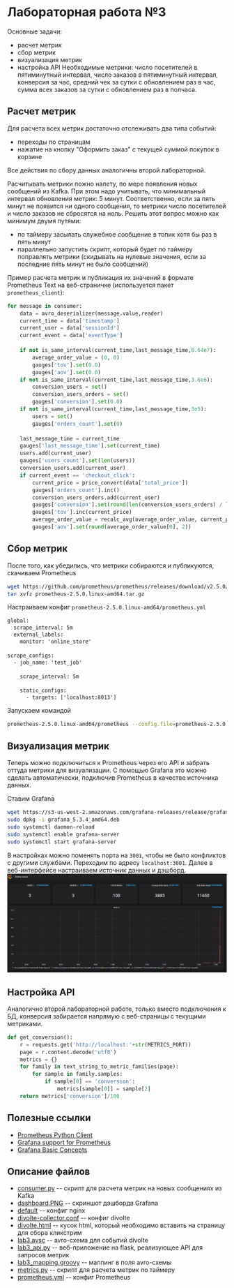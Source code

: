 # Лабораторная работа №3
Основные задачи:
- расчет метрик
- сбор метрик
- визуализация метрик
- настройка API
Необходимые метрики: число посетителей в пятиминутный интервал, число заказов в пятиминутный интервал, конверсия за час, средний чек за сутки с обновлением раз в час, сумма всех заказов за сутки с обновлением раз в полчаса.

## Расчет метрик
Для расчета всех метрик достаточно отслеживать два типа событий:
- переходы по страницам
- нажатие на кнопку "Оформить заказ" с текущей суммой покупок в корзине

Все действия по сбору данных аналогичны второй лабораторной.

Расчитывать метрики пожно налету, по мере появления новых сообщений из Kafka. При этом надо учитывать, что минимальный интервал обновления метрик: 5 минут. Соответственно, если за пять минут не появится ни одного сообщения, то метрики число посетителей и число заказов не сбросятся на ноль. Решить этот вопрос можно как минимум двумя путями:
- по таймеру засылать служебное сообщение в топик хотя бы раз в пять минут 
- параллельно запустить скрипт, который будет по таймеру поправлять метрики (скидывать на нулевые значения, если за последние пять минут не было сообщений)

Пример расчета метрик и публикация их значений в формате Prometheus Text на веб-страничке (используется пакет `prometheus_client`):
```python
for message in consumer:
    data = avro_deserializer(message.value,reader)
    current_time = data['timestamp']
    current_user = data['sessionId']
    current_event = data['eventType']

    if not is_same_interval(current_time,last_message_time,8.64e7):
        average_order_value = (0, 0)
        gauges['tov'].set(0.0)
        gauges['aov'].set(0.0)
    if not is_same_interval(current_time,last_message_time,3.6e6):
        conversion_users = set()
        conversion_users_orders = set()
        gauges['conversion'].set(0.0)
    if not is_same_interval(current_time,last_message_time,3e5):
        users = set()
        gauges['orders_count'].set(0)

    last_message_time = current_time
    gauges['last_message_time'].set(current_time)
    users.add(current_user)
    gauges['users_count'].set(len(users))
    conversion_users.add(current_user)
    if current_event == 'checkout_click':
        current_price = price_convert(data['total_price'])
        gauges['orders_count'].inc()
        conversion_users_orders.add(current_user)
        gauges['conversion'].set(round(len(conversion_users_orders) / len(conversion_users) * 100, 2))
        gauges['tov'].inc(current_price)
        average_order_value = recalc_avg(average_order_value, current_price)
        gauges['aov'].set(round(average_order_value[0], 2))
```

## Сбор метрик
После того, как убедились, что метрики собираются и публикуются, скачиваем Prometheus
```bash
wget https://github.com/prometheus/prometheus/releases/download/v2.5.0/prometheus-2.5.0.linux-amd64.tar.gz
tar xvfz prometheus-2.5.0.linux-amd64.tar.gz
```
Настраиваем конфиг `prometheus-2.5.0.linux-amd64/prometheus.yml`
```
global:
  scrape_interval: 5m
  external_labels:
    monitor: 'online_store'

scrape_configs:
  - job_name: 'test_job'

    scrape_interval: 5m

    static_configs:
      - targets: ['localhost:8013']
```
Запускаем командой
```bash
prometheus-2.5.0.linux-amd64/prometheus --config.file=prometheus-2.5.0.linux-amd64/prometheus.yml
```

## Визуализация метрик
Теперь можно подключиться к Prometheus через его API и забрать оттуда метрики для визуализации. С помощью Grafana это можно сделать автоматически, подключив Prometheus в качестве источника данных.

Ставим Grafana
```bash
wget https://s3-us-west-2.amazonaws.com/grafana-releases/release/grafana_5.3.4_amd64.deb 
sudo dpkg -i grafana_5.3.4_amd64.deb
sudo systemctl daemon-reload
sudo systemctl enable grafana-server
sudo systemctl start grafana-server
```
В настройках можно поменять порта на `3001`, чтобы не было конфликтов с другими службами. Переходим по адресу `localhost:3001`.
Далее в веб-интерфейсе настраиваем источник данных и дэшборд.
![dashboard screenshot](dashboard.PNG)

## Настройка API
Аналогично второй лабораторной работе, только вместо подключения к БД, конверсия забирается напрямую с веб-страницы с текущими метриками. 
```python
def get_conversion():
    r = requests.get('http://localhost:'+str(METRICS_PORT))
    page = r.content.decode('utf8')
    metrics = {}
    for family in text_string_to_metric_families(page):
        for sample in family.samples:
            if sample[0] == 'conversion':
                metrics[sample[0]] = sample[2]
    return metrics['conversion']/100
```

## Полезные ссылки
- [Prometheus Python Client](https://github.com/prometheus/client_python)
- [Grafana support for Prometheus](https://prometheus.io/docs/visualization/grafana/)
- [Grafana Basic Concepts](http://docs.grafana.org/guides/basic_concepts/)

## Описание файлов
- [consumer.py](consumer.py) -- скрипт для расчета метрик на новых сообщениях из Kafka
- [dashboard.PNG](dashboard.PNG) -- скриншот дэшборда Grafana
- [default](default) -- конфиг nginx
- [divolte-collector.conf](divolte-collector.conf) -- конфиг divolte
- [divolte.html](divolte.html) -- кусок html, который необходимо вставить на страницу для сбора кликстрим
- [lab3.avsc](lab3.avsc) -- avro-схема для событий divolte
- [lab3_api.py](lab3_api.py) -- веб-приложение на flask, реализующее API для запросов метрик
- [lab3_mapping.groovy](lab3_mapping.groovy) -- маппинг в поля avro-схемы
- [metrics.py](metrics.py) -- скрипт для расчета метрик по таймеру
- [prometheus.yml](prometheus.yml) -- конфиг Prometheus
